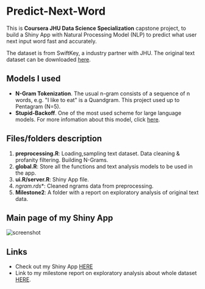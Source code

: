 # Predict-Next-Word

This is **Coursera JHU Data Science Specialization** capstone project, to build a Shiny App with Natural Processing Model (NLP) to predict what user next input word fast and accurately. 

The dataset is from SwiftKey, a industry partner with JHU. The original text dataset can be downloaded [here](https://d396qusza40orc.cloudfront.net/dsscapstone/dataset/Coursera-SwiftKey.zip).

## Models I used
* **N-Gram Tokenization**. The usual n-gram consists of a sequence of n words, e.g. "I like to eat" is a Quandgram. This project used up to Pentagram (N=5).
* **Stupid-Backoff**. One of the most used scheme for large language models. For more infomation about this model, click [here](http://www.aclweb.org/anthology/D07-1090.pdf).

## Files/folders description

1. **preprocessing.R**: Loading,sampling text dataset. Data cleaning & profanity filtering. Building N-Grams.
2. **global.R**: Store all the functions and text analysis models to be used in the app.
3. **ui.R/server.R**: Shiny App file.
4. **ngram*.rds**: Cleaned ngrams data from preprocessing.
5. **Milestone2**: A folder with a report on exploratory analysis of original text data. 

## Main page of my Shiny App
![screenshot](screenshot/shinyApp.PNG)

## Links

* Check out my Shiny App [HERE](https://jessicaji.shinyapps.io/wordpredictapp/)
* Link to my milestone report on exploratory analysis about whole dataset [HERE](https://rpubs.com/JessicaJi/wordpredictmilestone).
